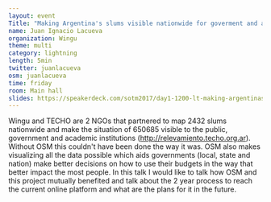 ```yaml
---
layout: event
Title: "Making Argentina's slums visible nationwide for goverment and academy"
name: Juan Ignacio Lacueva
organization: Wingu
theme: multi
category: lightning
length: 5min
twitter: juanlacueva
osm: juanlacueva
time: friday
room: Main hall
slides: https://speakerdeck.com/sotm2017/day1-1200-lt-making-argentinas-slums-visible-nationwide-for-goverment-and-academy
---
```

Wingu and TECHO are 2 NGOs that partnered to map 2432 slums nationwide and make the situation of 650685 visible to the public, government and academic institutions (http://relevamiento.techo.org.ar). Without OSM this couldn't have been done the way it was. OSM also makes visualizing all the data possible which aids governments (local, state and nation) make better decisions on how to use their budgets in the way that better impact the most people. In this talk I would like to talk how OSM and this project mutually benefited and talk about the 2 year process to reach the current online platform and what are the plans for it in the future.
